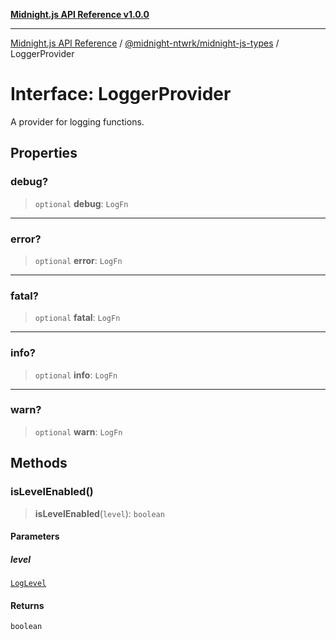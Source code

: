 [**Midnight.js API Reference v1.0.0**](../../../README.md)

***

[Midnight.js API Reference](../../../packages.md) / [@midnight-ntwrk/midnight-js-types](../README.md) / LoggerProvider

# Interface: LoggerProvider

A provider for logging functions.

## Properties

### debug?

> `optional` **debug**: `LogFn`

***

### error?

> `optional` **error**: `LogFn`

***

### fatal?

> `optional` **fatal**: `LogFn`

***

### info?

> `optional` **info**: `LogFn`

***

### warn?

> `optional` **warn**: `LogFn`

## Methods

### isLevelEnabled()

> **isLevelEnabled**(`level`): `boolean`

#### Parameters

##### level

[`LogLevel`](../enumerations/LogLevel.md)

#### Returns

`boolean`
